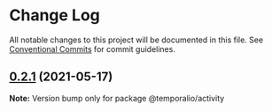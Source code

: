 # Change Log

All notable changes to this project will be documented in this file.
See [Conventional Commits](https://conventionalcommits.org) for commit guidelines.

## [0.2.1](https://github.com/temporalio/sdk-node/compare/@temporalio/activity@0.2.0...@temporalio/activity@0.2.1) (2021-05-17)

**Note:** Version bump only for package @temporalio/activity
